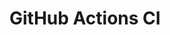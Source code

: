 # GitHub Actions CI















































































































































































































































































































































































































































































































